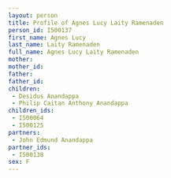 ```yaml
---
layout: person
title: Profile of Agnes Lucy Laity Ramenaden
person_id: I500137
first_name: Agnes Lucy
last_name: Laity Ramenaden
full_name: Agnes Lucy Laity Ramenaden
mother: 
mother_id: 
father: 
father_id: 
children:
 - Desidus Anandappa
 - Philip Caitan Anthony Anandappa
children_ids:
 - I500064
 - I500125
partners:
 - John Edmund Anandappa
partner_ids:
 - I500138
sex: F
---
```


